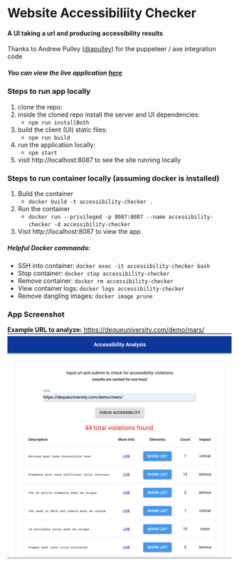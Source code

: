 # Website Accessibiliity Checker
#### A UI taking a url and producing accessibility results
Thanks to Andrew Pulley ([@apulley](https://github.com/apulley)) for the puppeteer / axe integration code
 
##### You can view the live application [here](accessibility.allstate.io)
### Steps to run app locally
1. clone the repo:
1. inside the cloned repo install the server and UI dependencies:
    - `npm run installBoth`
1. build the client (UI) static files:
    - `npm run build`
1. run the application locally:
    - `npm start`
1. visit http://localhost:8087 to see the site running locally

### Steps to run container locally (assuming docker is installed)
1. Build the container
    - `docker build -t accessibility-checker .`
1. Run the container
    - `docker run --privileged -p 8087:8087 --name accessibility-checker -d accessibility-checker`
1. Visit http://localhost:8087 to view the app

##### Helpful Docker commands:
- SSH into container: `docker exec -it accessibility-checker bash`
- Stop container: `docker stop accessibility-checker`
- Remove container: `docker rm accessibility-checker`
- View container logs: `docker logs accessibility-checker`
- Remove dangling images: `docker image prune`

### App Screenshot
**Example URL to analyze:** https://dequeuniversity.com/demo/mars/
![Example Accessiblitity Report](https://github.com/franklsm1/accessibility-checker/raw/master/ExampleUIOutput.png)
